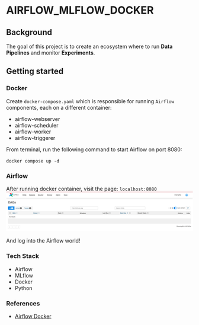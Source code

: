 # AIRFLOW_MLFLOW_DOCKER

## Background
The goal of this project is to create an ecosystem where to run **Data Pipelines** and monitor **Experiments**.

## Getting started

### Docker
Create `docker-compose.yaml` which is responsible for running `Airflow` components, each on a different container:
* airflow-webserver
* airflow-scheduler
* airflow-worker
* airflow-triggerer

From terminal, run the following command to start Airflow on port 8080:
```
docker compose up -d
```

### Airflow

After running docker container, visit the page: `localhost:8080`
![img](docs/imgs/airflow_home.png)

And log into the Airflow world!


### Tech Stack
* Airflow
* MLflow
* Docker
* Python


### References
* [Airflow Docker](https://airflow.apache.org/docs/apache-airflow/stable/howto/docker-compose/index.html)